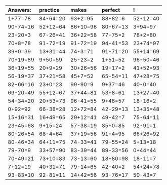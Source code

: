 | Answers: | practice | makes | perfect | ! |
| :--- | :--- | :--- | :--- | :--- |
| 1+77=78 | 84-64=20 | 93+2=95 | 88-82=6 | 52-12=40 | 
| 90-74=16 | 52+12=64 | 86+10=96 | 80-67=13 | 3+94=97 | 
| 23-20=3 | 67-26=41 | 36+22=58 | 77-75=2 | 78+2=80 | 
| 70+8=78 | 91-72=19 | 91-72=19 | 94-41=53 | 23+74=97 | 
| 39+0=39 | 13+31=44 | 74-3=71 | 91-71=20 | 55+14=69 | 
| 70+19=89 | 9+50=59 | 25-23=2 | 1+51=52 | 96-50=46 | 
| 36+19=55 | 20+9=29 | 30+26=56 | 19-17=2 | 41+52=93 | 
| 56-19=37 | 37+21=58 | 45+7=52 | 65-54=11 | 47+28=75 | 
| 82-66=16 | 23+0=23 | 99-90=9 | 9+37=46 | 40-0=40 | 
| 69-20=49 | 55+12=67 | 37+44=81 | 53+8=61 | 13+27=40 | 
| 54-34=20 | 20+53=73 | 96-41=55 | 9+48=57 | 18-16=2 | 
| 0+92=92 | 66-38=28 | 12+72=84 | 42-29=13 | 13+35=48 | 
| 15+16=31 | 16+49=65 | 29+12=41 | 49-42=7 | 75-64=11 | 
| 23+45=68 | 9+15=24 | 57-38=19 | 85+0=85 | 92-91=1 | 
| 80-26=54 | 68-4=64 | 37+19=56 | 91+4=95 | 66+26=92 | 
| 80-46=34 | 64+11=75 | 74-33=41 | 79-55=24 | 5+13=18 | 
| 79-70=9 | 33+57=90 | 83-39=44 | 89-33=56 | 0+44=44 | 
| 70-49=21 | 73+10=83 | 73-13=60 | 18+80=98 | 18-11=7 | 
| 7+12=19 | 40+31=71 | 79-14=65 | 42-40=2 | 54+24=78 | 
| 93-83=10 | 92-81=11 | 14+42=56 | 93-76=17 | 50-43=7 | 
